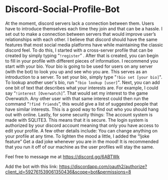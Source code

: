 # Discord-Social-Profile-Bot

At the moment, discord servers lack a connection between them. Users have to introduce themselves each time they join and that can be a hassle. I set out to make a connection between servers that would improve user’s relationships with each other. I believe that discord should have the same features that most social media platforms have while maintaining the classic discord feel. To do this, I started with a cross-server profile that can be created by simply typing “`!register`” . After that is created, you can begin to fill in your profile with different pieces of information. I recommend you start with your bio. Your bio is going to be used for users on any server (with the bot) to look you up and see who you are. This serves as an introduction to a server. To set your bio, simply type "`!bio set [your bio]`". To lookup another user's bio, run "`!bio lookup [user]`". Next, you can add one bit of text that describes what your interests are. For example, I could say “`!interest [Overwatch]`”. That would set my interest to the game Overwatch. Any other user with that same interest could then run the command “`!find friends`”, this would give a list of suggested people that have similar interests. This is a good way to find out who you should hang out with online. Lastly, for some security things: The account system is made with SQLITE3. This means that it is secure. The login system is authorized by your discord account meaning that only you have access to edit your profile. A few other details include: You can change anything on your profile at any time. To lighten the mood a little, I added the “!joke feature” Get a dad joke whenever you are in the mood! It is recommended that you run it off of our machine as the user profiles will stay the same.

Feel free to message me at https://discord.gg/6ABTWk

Add the bot with this link: https://discordapp.com/oauth2/authorize?client_id=592761539061350436&scope=bot&permissions=8
